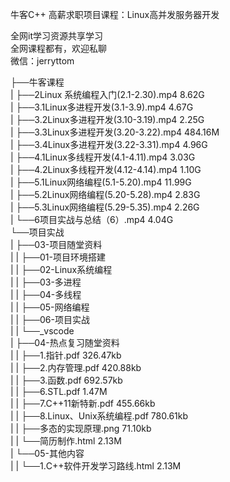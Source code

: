 牛客C++ 高薪求职项目课程：Linux高并发服务器开发

全网it学习资源共享学习<br>全网课程都有，欢迎私聊<br>微信：jerryttom<br>

├──牛客课程<br> | ├──2Linux 系统编程入门(2.1-2.30).mp4 8.62G<br> | ├──3.1Linux多进程开发(3.1-3.9).mp4 4.67G<br> | ├──3.2Linux多进程开发(3.10-3.19).mp4 2.25G<br> | ├──3.3Linux多进程开发(3.20-3.22).mp4 484.16M<br> | ├──3.4Linux多进程开发(3.22-3.31).mp4 4.96G<br> | ├──4.1Linux多线程开发(4.1-4.11).mp4 3.03G<br> | ├──4.2Linux多线程开发(4.12-4.14).mp4 1.10G<br> | ├──5.1Linux网络编程(5.1-5.20).mp4 11.99G<br> | ├──5.2Linux网络编程(5.20-5.28).mp4 2.83G<br> | ├──5.3Linux网络编程(5.29-5.35).mp4 2.26G<br> | └──6项目实战与总结（6）.mp4 4.04G<br> └──项目实战<br> | ├──03-项目随堂资料<br> | | ├──01-项目环境搭建<br> | | ├──02-Linux系统编程<br> | | ├──03-多进程<br> | | ├──04-多线程<br> | | ├──05-网络编程<br> | | ├──06-项目实战<br> | | └──_vscode<br> | ├──04-热点复习随堂资料<br> | | ├──1.指针.pdf 326.47kb<br> | | ├──2.内存管理.pdf 420.88kb<br> | | ├──3.函数.pdf 692.57kb<br> | | ├──6.STL.pdf 1.47M<br> | | ├──7.C++11新特新.pdf 455.66kb<br> | | ├──8.Linux、Unix系统编程.pdf 780.61kb<br> | | ├──多态的实现原理.png 71.10kb<br> | | └──简历制作.html 2.13M<br> | └──05-其他内容<br> | | └──1.C++软件开发学习路线.html 2.13M